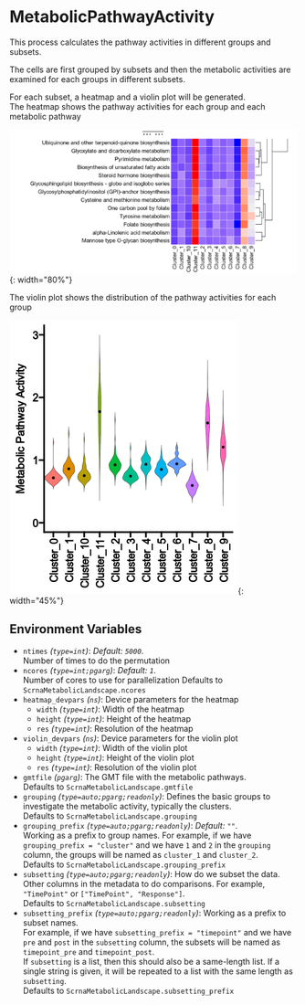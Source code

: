 # MetabolicPathwayActivity

This process calculates the pathway activities in different groups and subsets.

The cells are first grouped by subsets and then the metabolic activities are
examined for each groups in different subsets.<br />

For each subset, a heatmap and a violin plot will be generated.<br />
The heatmap shows the pathway activities for each group and each metabolic pathway

![MetabolicPathwayActivity_heatmap](../processes/images/MetabolicPathwayActivity_heatmap.png){: width="80%"}

The violin plot shows the distribution of the pathway activities for each group

![MetabolicPathwayActivity_violin](../processes/images/MetabolicPathwayActivity_violin.png){: width="45%"}

## Environment Variables

- `ntimes` *(`type=int`)*: *Default: `5000`*. <br />
    Number of times to do the permutation
- `ncores` *(`type=int;pgarg`)*: *Default: `1`*. <br />
    Number of cores to use for parallelization
    Defaults to `ScrnaMetabolicLandscape.ncores`
- `heatmap_devpars` *(`ns`)*:
    Device parameters for the heatmap
    - `width` *(`type=int`)*:
        Width of the heatmap
    - `height` *(`type=int`)*:
        Height of the heatmap
    - `res` *(`type=int`)*:
        Resolution of the heatmap
- `violin_devpars` *(`ns`)*:
    Device parameters for the violin plot
    - `width` *(`type=int`)*:
        Width of the violin plot
    - `height` *(`type=int`)*:
        Height of the violin plot
    - `res` *(`type=int`)*:
        Resolution of the violin plot
- `gmtfile` *(`pgarg`)*:
    The GMT file with the metabolic pathways.<br />
    Defaults to `ScrnaMetabolicLandscape.gmtfile`
- `grouping` *(`type=auto;pgarg;readonly`)*:
    Defines the basic groups to
    investigate the metabolic activity, typically the clusters.<br />
    Defaults to `ScrnaMetabolicLandscape.grouping`
- `grouping_prefix` *(`type=auto;pgarg;readonly`)*: *Default: `""`*. <br />
    Working as a prefix to group
    names. For example, if we have `grouping_prefix = "cluster"` and
    we have `1` and `2` in the `grouping` column, the groups
    will be named as `cluster_1` and `cluster_2`.<br />
    Defaults to `ScrnaMetabolicLandscape.grouping_prefix`
- `subsetting` *(`type=auto;pgarg;readonly`)*:
    How do we subset the data. Other
    columns in the metadata to do comparisons. For example,
    `"TimePoint"` or `["TimePoint", "Response"]`.<br />
    Defaults to `ScrnaMetabolicLandscape.subsetting`
- `subsetting_prefix` *(`type=auto;pgarg;readonly`)*:
    Working as a prefix to
    subset names.<br />
    For example, if we have `subsetting_prefix = "timepoint"` and
    we have `pre` and `post` in the `subsetting` column, the subsets
    will be named as `timepoint_pre` and `timepoint_post`.<br />
    If `subsetting` is a list, then this should also be a
    same-length list. If a single string is given, it will be
    repeated to a list with the same length as `subsetting`.<br />
    Defaults to `ScrnaMetabolicLandscape.subsetting_prefix`

